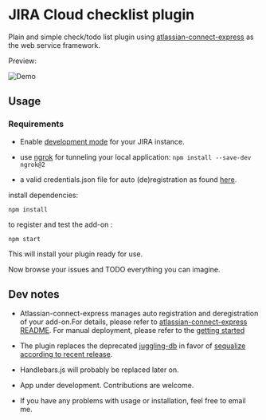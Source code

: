 # JIRA Cloud checklist plugin

Plain and simple check/todo list plugin using [atlassian-connect-express](https://bitbucket.org/atlassian/atlassian-connect-express/src/master/) as the web service framework.

Preview:

![Demo](https://giphy.com/gifs/Zv8NMNSxRrgS5zJ7qj/html5)

## Usage

### Requirements

* Enable [development mode](https://developers.atlassian.com/cloud/jira/platform/getting-started/) for your JIRA instance.

* use [ngrok](https://ngrok.com/) for tunneling your local application: 
``` npm install --save-dev ngrok@2 ```
* a valid credentials.json file for auto (de)registration as found [here](https://bitbucket.org/atlassian/atlassian-connect-express-template/src/master/credentials.json.sample).

install dependencies:

``` npm install ```

 to register and test the add-on :

``` npm start ```

This will install your plugin ready for use.

Now browse your issues and TODO everything you can imagine.

## Dev notes

* Atlassian-connect-express manages auto registration and deregistration of your add-on.For details, please refer to [atlassian-connect-express README](https://bitbucket.org/atlassian/atlassian-connect-express/src/master/). For manual deployment, please refer to the [getting started](https://developers.atlassian.com/cloud/jira/platform/getting-started/)

* The plugin replaces the deprecated [juggling-db](https://github.com/1602/jugglingdb) in favor of [sequalize](http://docs.sequelizejs.com/) [according to recent release](https://bitbucket.org/atlassian/atlassian-connect-express/src/master/RELEASENOTES.md).

* Handlebars.js will probably be replaced later on.

* App under development. Contributions are welcome.

* If you have any problems with usage or installation, feel free to email me.